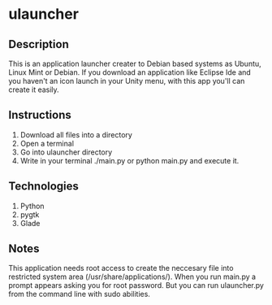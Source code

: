 ulauncher
=========

Description
-----------
This is an application launcher creater to Debian based systems as Ubuntu, Linux Mint or Debian. If you download an application like Eclipse Ide and you haven't an icon launch in your Unity menu, with this app you'll can create it easily.

Instructions
------------
1. Download all files into a directory
2. Open a terminal
3. Go into ulauncher directory
4. Write in your terminal ./main.py or python main.py and execute it.

Technologies
------------
1. Python
2. pygtk
3. Glade

Notes
-----
This application needs root access to create the neccesary file into restricted system area (/usr/share/applications/). When you run main.py a prompt appears asking you for root password. But you can run ulauncher.py from the command line with sudo abilities.
